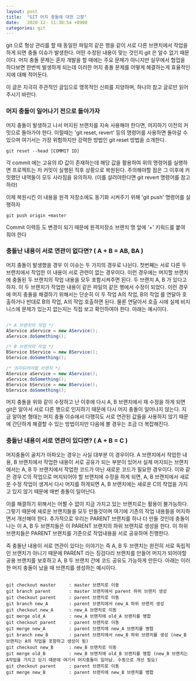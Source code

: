 ```yaml
---
layout: post
title:  "GIT 머지 충돌에 대한 고찰"
date:   2020-12- 11:38:54 +0900
categories: git
---
```


git 으로 형상 관리를 할 때 동일한 파일의 같은 행을 같이 서로 다른 브랜치에서 작업을 하게 되면 충돌 이슈가 발생한다. 어떤 수정된 내용이 맞는 것인지 git 은 알수 없기 때문이다. 머지 충돌 문제는 혼자 개발을 할 때에는 주요 문제가 아니지만 실무에서 협업을 하다보면 한번씩 발생하게 되는데 이러한 머지 충돌 문제를 어떻게 해결하는게 효율적인지에 대해 적어둔다.

이 글은 지극히 주관적인 글임으로 맹목적인 신뢰를 지양하며, 하나의 참고 글로만 읽어주시기 바란다.

### 머지 충돌이 일어나기 전으로 돌아가자

머지 충돌이 발생하고 나서 머지된 브랜치를 지속 사용해야 한다면, 머지하기 이전의 커밋으로 돌아가야 한다. 이럴때는 'git reset, revert' 등의 명령어를 사용하면 돌아갈 수 있으며 여기서는 가장 위험하지만 강력한 방법인 git reset 방법을 소개한다.

```
git reset --head [COMMIT ID]
```

각 commit 에는 고유의 ID 값이 존재하는데 해당 값을 활용하여 위의 명령어를 실행하면 프로젝트는 저 커밋이 실행된 직후 상황으로 복원된다. 주의해야할 점은 그 이후에 커밋했던 내역들이 모두 사라짐을 유의하자. (이를 살려야한다면 git revert 명령어를 참고하라)

이제 복원시킨 이 내용을 원격 저장소에도 동기화 시켜주기 위해 'git push' 명령어를 실행하자

```
git push origin +master
```

Commit 이력등 도 변경이 되기 때문에 원격저장소 브랜치 명 앞에 '+' 키워드를 붙여 줘야 한다

### 충돌난 내용이 서로 연관이 없다면? ( A + B = AB, BA )

머지 충돌이 발생했을 경우 이 이슈는 두 가지의 경우로 나뉜다. 첫번째는 서로 다른 두 브랜치에서 작업한 이 내용이 서로 관련이 없는 경우이다. 이런 경우에는 머지할 브랜치에 충돌된 두 브랜치의 작업 내용을 모두 포함시켜주면 된다. 두 브랜치 A, B 가 있다고 하자. 이 두 브랜치가 작업한 내용이 같은 파일의 같은 행에서 수정이 되었다. 이런 경우에 머지 충돌을 해결하기 위해서는 단순히 이 두 작업 A의 작업, B의 작업 를 연달아 호출하거나 반대로 B의 작업, A의 작업 호출하면 된다. 물론 연달아서 호출 시에 실제 비지니스에 문제가 있는지 없는지는 직접 보고 확인하여야 한다. 아래는 예시이다.

```java

/* A 브랜치의 작업 */
AService aService = new AService();
aService.doSomething();

/* B 브랜치의 작업 */
BService bService = new BService();
bService.doSomething();

/* 머지되어야할 브랜치 */
AService aService = new AService();
aService.doSomething();
BService bService = new BService();
bService.doSomething();

```

머지 충돌을 위와 같이 수정하고 난 이후에 다시 A, B 브랜치에서 재 수정을 하게 되면 git은 알아서 서로 다른 행으로 인지하기 때문에 다시 머지 충돌이 일어나지 않는다. 지금 알아본 형태는 머지 충돌 이슈에서 다행히도 서로 연관된 값들을 사용하지 않기 때문에 간단하게 해결할 수 있는 방법이지만 다음에 볼 경우는 조금 더 복잡해진다.

### 충돌난 내용이 서로 연관이 있다면? ( A + B = C )

머지충돌이 골치가 아파오는 경우는 사실 대부분 이 경우이다. A 브랜치에서 작업한 내용, B 브랜치에서 작업한 내용이 서로 공유가 되는 부분이 있어서 실제 머지되는 브랜치에서는 A, B 두 브랜치에서 작업한 코드가 아닌 새로운 코드가 필요한 경우이다. 이와 같은 경우 C의 작업으로 머지되어야 할 브랜치에 수정을 하게 되면, A, B 브랜치에서 새로운 수정 작업이 생겨서 다시 머지를 하게되면 A, B 브랜치에는 새로운 C의 작업을 가지고 있지 않기 때문에 매번 충돌이 일어난다.

이를 해결하기 위해서는 어쩔 수 없이 지금 가지고 있는 브랜치로는 활용이 불가능하다. 그렇기 때문에 새로운 브랜치들을 모두 만들것이며 여기에 기존의 작업 내용들을 머지하면서 개선해야 한다.
추가적으로 우리는 PARENT 브랜치를 하나 더 만들 것인데 충돌이 나는 이 A, B 두 브랜치들은 이 PARENT 브랜치의 하위 브랜치로 생성을 한다. 이 하위 브랜치들은 PARENT 브랜치를 기준으로 작업내용을 서로 공유하며 진행한다. 

즉 충돌난 내용이 서로 연관이 있다는 이야기는 즉 A, B 두 브랜치는 완전히 서로 독립적인 브랜치가 아니기 때문에 PARENT 라는 징검다리 브랜치를 만들어 머지가 되어야할 공용 브랜치를 보호하고 A, B 두 브랜치 간에 코드 공유도 가능하게 만든다. 아래는 이러한 머지 충돌이 났을 때 브랜치를 생성하는 예시이다.

```

git checkout master     : master 브랜치로 이동
git branch parent       : master 브랜치에서 parent 하위 브랜치 생성
git checkout parent     : parent 브랜치로 이동
git branch new_A        : parent 브랜치에서 new_A 하위 브랜치 생성
git checkout new_A      : new_A 브랜치로 이동
git merge old_A         : new_A 브랜치에 old_A 브랜치를 병합
git checkout parent     : parent 브랜치로 이동
git merge new_A         : parent 브랜치에 new_A 브랜치를 병합
git branch new_B        : parent 브랜치에서 new_B 하위 브랜치를 생성 (new_B 브랜치는 A의 작업을 포함하고 생성이 됨)
git checkout new_B      : new_B 브랜치로 이동
git merge old_B         : new_B 브랜치에 old_B 브랜치를 병합 (new_B 브랜치는 A작업을 가지고 있기 때문에 여기서 머지충돌이 일어남. 수동으로 개선 필요)
git checkout parent     : parent 브랜치로 이동
git merge new_B         : parent 브랜치에 new_B 브랜치를 병합

```